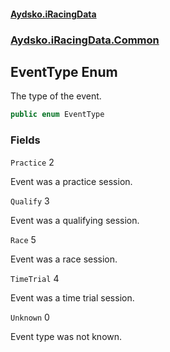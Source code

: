 #### [Aydsko.iRacingData](index.md 'index')
### [Aydsko.iRacingData.Common](index.md#Aydsko.iRacingData.Common 'Aydsko.iRacingData.Common')

## EventType Enum

The type of the event.

```csharp
public enum EventType
```
### Fields

<a name='Aydsko.iRacingData.Common.EventType.Practice'></a>

`Practice` 2

Event was a practice session.

<a name='Aydsko.iRacingData.Common.EventType.Qualify'></a>

`Qualify` 3

Event was a qualifying session.

<a name='Aydsko.iRacingData.Common.EventType.Race'></a>

`Race` 5

Event was a race session.

<a name='Aydsko.iRacingData.Common.EventType.TimeTrial'></a>

`TimeTrial` 4

Event was a time trial session.

<a name='Aydsko.iRacingData.Common.EventType.Unknown'></a>

`Unknown` 0

Event type was not known.